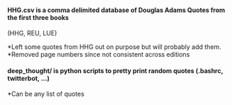 #### HHG.csv is a comma delimited database of Douglas Adams Quotes from the first three books 
(HHG, REU, LUE)

*Left some quotes from HHG out on purpose but will probably add them.    
*Removed page numbers since not consistent across editions

#### deep_thought/ is python scripts to pretty print random quotes (.bashrc, twitterbot, ...) 

*Can be any list of quotes

